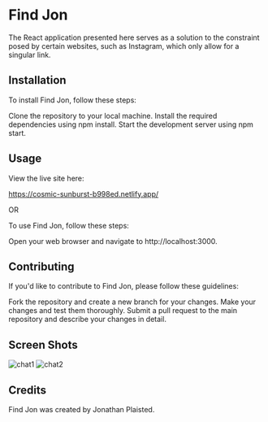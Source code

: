 # Find Jon

The React application presented here serves as a solution to the constraint posed by certain websites, such as Instagram, which only allow for a singular link. 

## Installation

To install Find Jon, follow these steps:

Clone the repository to your local machine.
Install the required dependencies using npm install.
Start the development server using npm start.

## Usage

View the live site here:

https://cosmic-sunburst-b998ed.netlify.app/

OR

To use Find Jon, follow these steps:

Open your web browser and navigate to http://localhost:3000.

## Contributing

If you'd like to contribute to Find Jon, please follow these guidelines:

Fork the repository and create a new branch for your changes.
Make your changes and test them thoroughly.
Submit a pull request to the main repository and describe your changes in detail.

## Screen Shots

![chat1](https://user-images.githubusercontent.com/55415399/223568248-e22f32c2-e909-4d23-a380-185a9e2dcc02.JPG)
![chat2](https://user-images.githubusercontent.com/55415399/223568250-0800fb49-7b2a-4e0b-83d0-d6c767b80f3d.JPG)



## Credits
Find Jon was created by Jonathan Plaisted.
